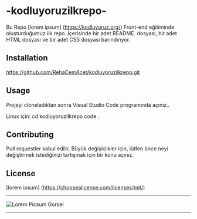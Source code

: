 # -kodluyoruzilkrepo-
Bu Repo [lorem ipsum] (https://kodluyoruz.org/) Front-end eğitiminde oluşturduğumuz ilk repo. İçerisinde bir adet README. dosyası, bir adet HTML dosyası ve bir adet CSS dosyası barındırıyor. 

## Installation

https://github.com/RehaCemAcet/kodluyoruzilkrepo.git

## Usage

Projeyi cloneladıktan sonra Visual Studio Code programında açınız..

Linux için:
cd kodluyoruzilkrepo
code .

## Contributing

Pull requestler kabul edilir. Büyük değişiklikler için, lütfen önce neyi değiştirmek istediğinizi tartışmak için bir konu açınız.

## License
[lorem ipsum] (https://choosealicense.com/licenses/mit/)
***************************
![Lorem Picsum Gorsel](https://tr.pinterest.com/pin/380835712222087959/)

*************************
